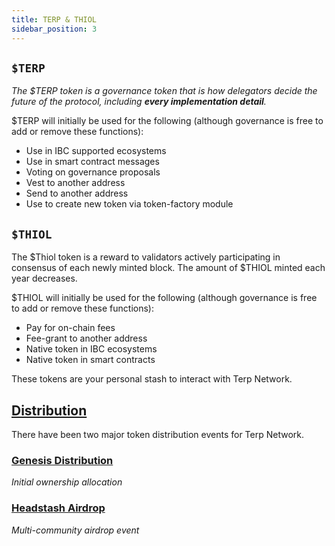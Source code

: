 ```yaml
---
title: TERP & THIOL
sidebar_position: 3
---
```

## `$TERP`

*The $TERP token is a governance token that is how delegators decide the future of the protocol, including **every implementation detail**.*

$TERP will initially be used for the following (although governance is free to add or remove these functions):

- Use in IBC supported ecosystems
- Use in smart contract messages 
- Voting on governance proposals 
- Vest to another address 
- Send to another address
- Use to create new token via token-factory module


## `$THIOL`

The $Thiol token is a reward to validators actively participating in consensus of each newly minted block. The amount of $THIOL minted each year decreases. 


$THIOL will initially be used for the following (although governance is free to add or remove these functions):

- Pay for on-chain fees
- Fee-grant to another address
- Native token in IBC ecosystems
- Native token in smart contracts

These tokens are your personal stash to interact with Terp Network. 


## [Distribution](/overview/category/airdrop-and-distribution)

There have been two major token distribution events for Terp Network. 

### [Genesis Distribution](/overview/category/airdrop-and-distribution)

*Initial ownership allocation*

### [Headstash Airdrop](/overview/category/airdrop-and-distribution)

*Multi-community airdrop event*
